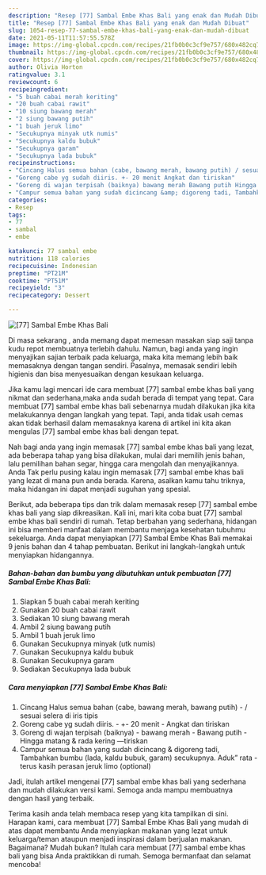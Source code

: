```yaml
---
description: "Resep [77] Sambal Embe Khas Bali yang enak dan Mudah Dibuat"
title: "Resep [77] Sambal Embe Khas Bali yang enak dan Mudah Dibuat"
slug: 1054-resep-77-sambal-embe-khas-bali-yang-enak-dan-mudah-dibuat
date: 2021-05-11T11:57:55.578Z
image: https://img-global.cpcdn.com/recipes/21fb0b0c3cf9e757/680x482cq70/77-sambal-embe-khas-bali-foto-resep-utama.jpg
thumbnail: https://img-global.cpcdn.com/recipes/21fb0b0c3cf9e757/680x482cq70/77-sambal-embe-khas-bali-foto-resep-utama.jpg
cover: https://img-global.cpcdn.com/recipes/21fb0b0c3cf9e757/680x482cq70/77-sambal-embe-khas-bali-foto-resep-utama.jpg
author: Olivia Horton
ratingvalue: 3.1
reviewcount: 6
recipeingredient:
- "5 buah cabai merah keriting"
- "20 buah cabai rawit"
- "10 siung bawang merah"
- "2 siung bawang putih"
- "1 buah jeruk limo"
- "Secukupnya minyak utk numis"
- "Secukupnya kaldu bubuk"
- "Secukupnya garam"
- "Secukupnya lada bubuk"
recipeinstructions:
- "Cincang Halus semua bahan (cabe, bawang merah, bawang putih) / sesuai selera di iris tipis"
- "Goreng cabe yg sudah diiris. +- 20 menit Angkat dan tiriskan"
- "Goreng di wajan terpisah (baiknya) bawang merah Bawang putih Hingga matang &amp; rada kering —tiriskan"
- "Campur semua bahan yang sudah dicincang &amp; digoreng tadi, Tambahkan bumbu (lada, kaldu bubuk, garam) secukupnya. Aduk” rata terus kasih perasan jeruk limo (optional)"
categories:
- Resep
tags:
- 77
- sambal
- embe

katakunci: 77 sambal embe 
nutrition: 118 calories
recipecuisine: Indonesian
preptime: "PT21M"
cooktime: "PT51M"
recipeyield: "3"
recipecategory: Dessert

---
```



![[77] Sambal Embe Khas Bali](https://img-global.cpcdn.com/recipes/21fb0b0c3cf9e757/680x482cq70/77-sambal-embe-khas-bali-foto-resep-utama.jpg)

Di masa  sekarang , anda memang dapat memesan masakan siap saji tanpa kudu repot membuatnya terlebih dahulu. Namun, bagi anda yang ingin menyajikan sajian terbaik pada keluarga, maka kita memang lebih baik memasaknya dengan tangan sendiri. Pasalnya, memasak sendiri lebih higienis dan bisa menyesuaikan dengan kesukaan keluarga.

Jika kamu lagi mencari ide cara membuat [77] sambal embe khas bali yang nikmat dan sederhana,maka anda sudah berada di tempat yang tepat. Cara membuat [77] sambal embe khas bali  sebenarnya mudah dilakukan jika kita melakukannya dengan langkah yang tepat. Tapi, anda tidak usah cemas akan tidak berhasil dalam memasaknya 
karena di artikel ini kita akan mengulas [77] sambal embe khas bali dengan tepat.  



Nah bagi anda yang ingin memasak [77] sambal embe khas bali yang lezat, ada beberapa tahap yang bisa dilakukan, mulai dari memilih jenis bahan, lalu pemilihan bahan segar, hingga cara mengolah dan menyajikannya. Anda Tak perlu pusing kalau ingin memasak [77] sambal embe khas bali yang lezat di mana pun anda berada. Karena, asalkan kamu  tahu triknya, maka hidangan ini dapat menjadi suguhan yang spesial.

Berikut, ada beberapa tips dan trik dalam memasak resep [77] sambal embe khas bali yang siap dikreasikan. Kali ini, mari kita coba buat [77] sambal embe khas bali sendiri di rumah. Tetap berbahan yang sederhana, hidangan ini bisa memberi manfaat dalam membantu menjaga kesehatan tubuhmu sekeluarga. Anda dapat menyiapkan [77] Sambal Embe Khas Bali memakai 9 jenis bahan dan 4 tahap pembuatan. Berikut ini langkah-langkah untuk menyiapkan hidangannya.

<!--inarticleads1-->

##### Bahan-bahan dan bumbu yang dibutuhkan untuk pembuatan [77] Sambal Embe Khas Bali:

1. Siapkan 5 buah cabai merah keriting
1. Gunakan 20 buah cabai rawit
1. Sediakan 10 siung bawang merah
1. Ambil 2 siung bawang putih
1. Ambil 1 buah jeruk limo
1. Gunakan Secukupnya minyak (utk numis)
1. Gunakan Secukupnya kaldu bubuk
1. Gunakan Secukupnya garam
1. Sediakan Secukupnya lada bubuk




<!--inarticleads2-->

##### Cara menyiapkan [77] Sambal Embe Khas Bali:

1. Cincang Halus semua bahan (cabe, bawang merah, bawang putih) - / sesuai selera di iris tipis
1. Goreng cabe yg sudah diiris. - +- 20 menit - Angkat dan tiriskan
1. Goreng di wajan terpisah (baiknya) - bawang merah - Bawang putih - Hingga matang &amp; rada kering —tiriskan
1. Campur semua bahan yang sudah dicincang &amp; digoreng tadi, Tambahkan bumbu (lada, kaldu bubuk, garam) secukupnya. Aduk” rata - terus kasih perasan jeruk limo (optional)




Jadi, itulah artikel mengenai  [77] sambal embe khas bali  yang sederhana dan mudah dilakukan versi kami. Semoga anda mampu membuatnya dengan hasil yang terbaik. 

Terima kasih anda telah membaca resep yang kita tampilkan di sini. Harapan kami, cara membuat  [77] Sambal Embe Khas Bali yang mudah di atas dapat membantu Anda menyiapkan makanan yang lezat untuk keluarga/teman ataupun menjadi inspirasi dalam berjualan makanan. Bagaimana? Mudah bukan? Itulah cara membuat [77] sambal embe khas bali yang bisa Anda praktikkan di rumah. Semoga bermanfaat dan selamat mencoba!

